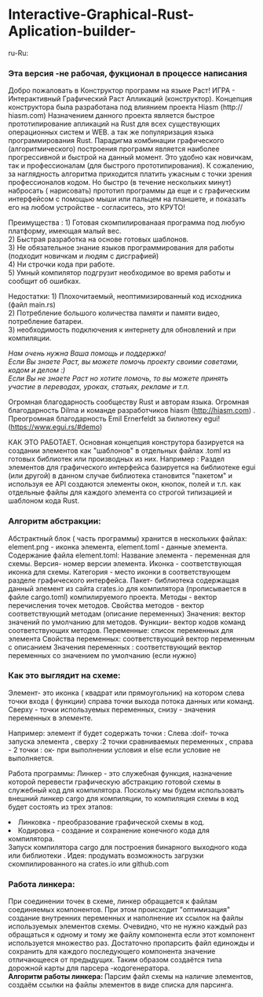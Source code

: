 # Interactive-Graphical-Rust-Aplication-builder-

ru-Ru:
<h3>Эта версия -не рабочая, фукционал в процессе написания </h3>
Добро пожаловать в Конструктор программ на языке Раст!
ИГРА - Интерактивный Графический Раст Апликаций (конструктор).
Концепция конструктора была разработана под влиянием проекта Hiasm (http:// hiasm.com)  
Назначением данного проекта является быстрое прототипирование апликаций  на Rust для всех существующих операционных систем и WEB. а так же популяризация языка программирования Rust.
Парадигма комбинации графического (алгоритмического) построения программ является наиболее прогрессивной и быстрой на данный момент.
Это удобно как новичкам, так и профессионалам (для быстрого прототипирования). 
К сожалению, за наглядность алгоритма приходится платить ужасным с точки зрения профессионалов кодом. 
Но быстро (в течение нескольких минут) набросать ( нарисовать) прототип программы да еще и с графическим интерфейсом с помощью мыши или пальцем на планшете, и показать его на любом устройстве - согласитесь, это КРУТО!
<p>Преимущества :
1) Готовая скомпилированаая программа под любую платформу, имеющая малый вес.<br>
2) Быстрая разработка на основе готовых шаблонов.<br>
3) Не обязательное знание языков программирования для работы (подходит новичкам и людям с дисграфией)<br>
4) Ни строчки кода при работе. <br>
5) Умный компилятор подгрузит необходимое во время работы и сообщит об ошибках.
</p>
<p>
Недостатки:
1) Плохочитаемый, неоптимизированный код исходника (файл main.rs)<br>
2) Потребление большого количества памяти и памяти видео, потребление батареи. <br>
3) необходимость подключения к интернету для обновлений и при компиляции. <br>
</p>
<i>Нам очень нужна Ваша помощь и поддержка!<br>
Если Вы знаете Раст, вы можете помочь проекту своими советами, кодом и делом :)<br>
Если Вы не знаете Раст но хотите помочь, то вы можете принять участие в переводах, уроках, статьях, рекламе и т.п.</i>

Огромная благодарность сообществу Rust и авторам языка.
Огромная благодарность Dilma  и команде разработчиков hiasm (<a blanc_>http://hiasm.com</a>) .
Преогромная благодарность Emil Ernerfeldt за билиотеку egui!(<a blanc_>https://www.egui.rs/#demo</a>)

КАК ЭТО РАБОТАЕТ.
Основная концепция конструтора базируется на создании элементов как "шаблонов" в отдельных файлах .toml из готовых библиотек  или производных из них.
Например :
Раздел элементов для графического интерфейса базируется на библиотеке egui (или другой) в данном случае библиотека становится "пакетом" и используя ее API 
создаются элементы окон, кнопок, полей и т.п. как отдельные файлы для каждого элемента со строгой типизацией и шаблоном кода Rust.

<h3>Алгоритм абстракции:</h3> 
Абстрактный блок ( часть программы) хранится в нескольких файлах: 
element.png - иконка элемента, element.toml - данные  элемента. 
 Содержание файла element.toml:
<il>Название элемента - переменная для схемы.
<il>Версия- номер версии элемента.
<il>Иконка - соответствующая иконка для схемы. 
<il>Категория - место иконки в соответствующем разделе графического интерфейса. 
<il>Пакет- библиотека содержащая данный элемент из сайта crates.io для компилятора (прописывается в файле cargo.toml) компилируемого проекта. 
<il>Методы - вектор перечисления точек методов. 
<il>Свойства методов - вектор соответствующий методам (описание переменных)
<il>Значения: вектор значений по умолчанию для методов.
<il>Функции- вектор кодов команд соответствующих методов. 
<il>Переменные: список переменных для элемента 
<il>Свойства переменных: соответствующий вектор переменным с описанием 
<il>Значения переменных : соответствующий вектор переменных со значением по умолчанию (если нужно) 
 </il>

<h3>Как это выглядит на схеме:</h3> 
Элемент- это иконка ( квадрат или прямоугольник) на котором слева точки входа ( функции) справа точки выхода  потока данных или команд. Сверху - точки используемых переменных, снизу - значения переменных в элементе. 

Например: элемент if будет содержать точки : 
Слева :doif- точка запуска элемента , 
сверху :2 точки сравниваемых переменных , 
справа - 2 точки : ок- при выполнении условия и else если условие не выполняется. 

Работа программы: 
Линкер - это служебная функция, назначение которой перевести графическую абстракцию готовой схемы в служебный код для компилятора. 
Поскольку мы будем использовать внешний линкер cargo для компиляции,  то компиляция схемы в код будет состоять из трех этапов:
<li>Линковка - преобразование графической схемы в код.</li>
<li>Кодировка - создание и сохранение конечного кода для компилятора.</li>
Запуск компилятора cargo для построения бинарного выходного кода или библиотеки . 
Идея: продумать возможность загрузки скомпилированного на crates.io или  github.com
 
<h3>Работа линкера:</h3>
При соединении точек в схеме, линкер обращается к файлам соединяемых компонентов. При этом происходит "оптимизация" создание внутренних переменных и наполнение их ссылок на файлы используемых элементов схемы.
Очевидно, что не нужно каждый раз обращаться к одному и тому же файлу компонента если этот компонент используется множество раз.
Достаточно пропарсить файл единожды и сохранить для каждого последующего компонента значение отличающееся от предыдущих.
Таким образом создаётся типа дорожной карты для  парсера -кодогенератора.<br>
<strong>Алгоритм работы линкера: </strong>
Парсим файл схемы на наличие элементов, создаём ссылки на файлы элементов в виде списка для парсинга.
